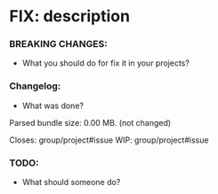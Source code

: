 # FIX: description

### BREAKING CHANGES:
* What you should do for fix it in your projects?

### Changelog:
* What was done?

Parsed bundle size: 0.00 MB. (not changed)

Closes: group/project#issue
WIP: group/project#issue

### TODO:
* What should someone do?
